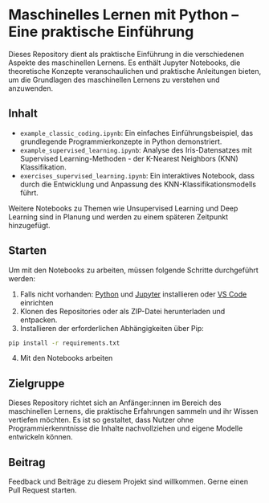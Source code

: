 # Maschinelles Lernen mit Python – Eine praktische Einführung

Dieses Repository dient als praktische Einführung in die verschiedenen Aspekte des maschinellen Lernens. Es enthält Jupyter Notebooks, die theoretische Konzepte veranschaulichen und praktische Anleitungen bieten, um die Grundlagen des maschinellen Lernens zu verstehen und anzuwenden.

## Inhalt

- `example_classic_coding.ipynb`: Ein einfaches Einführungsbeispiel, das grundlegende Programmierkonzepte in Python demonstriert.
- `example_supervised_learning.ipynb`: Analyse des Iris-Datensatzes mit Supervised Learning-Methoden - der K-Nearest Neighbors (KNN) Klassifikation.
- `exercises_supervised_learning.ipynb`: Ein interaktives Notebook, dass durch die Entwicklung und Anpassung des KNN-Klassifikationsmodells führt.

Weitere Notebooks zu Themen wie Unsupervised Learning und Deep Learning sind in Planung und werden zu einem späteren Zeitpunkt hinzugefügt.

## Starten

Um mit den Notebooks zu arbeiten, müssen folgende Schritte durchgeführt werden:

1. Falls nicht vorhanden: [Python](https://www.python.org/downloads/) und [Jupyter](https://jupyter.org/install) installieren oder [VS Code](https://github.com/STEMJulesCoast/CO2_Emissions/blob/5b73a4c37699245143b63fa18969e78a799a6a94/README.md)  einrichten
2. Klonen des Repositories oder als ZIP-Datei herunterladen und entpacken.
3. Installieren der erforderlichen Abhängigkeiten über Pip:
```bash
pip install -r requirements.txt
```
4. Mit den Notebooks arbeiten

## Zielgruppe

Dieses Repository richtet sich an Anfänger:innen im Bereich des maschinellen Lernens, die praktische Erfahrungen sammeln und ihr Wissen vertiefen möchten. Es ist so gestaltet, dass Nutzer ohne Programmierkenntnisse die Inhalte nachvollziehen und eigene Modelle entwickeln können.

## Beitrag

Feedback und Beiträge zu diesem Projekt sind willkommen. Gerne einen Pull Request starten.



